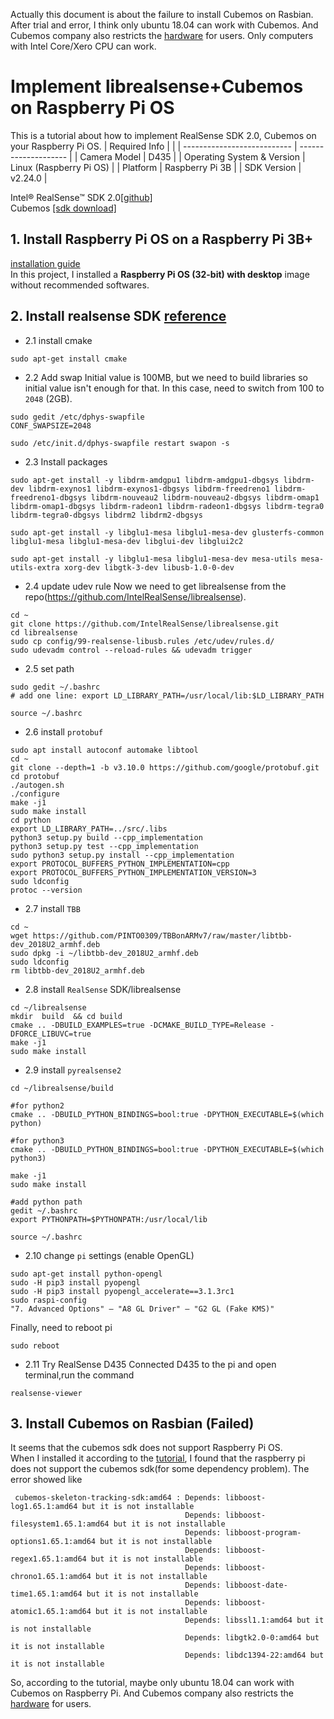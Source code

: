 Actually this document is about the failure to install Cubemos on Rasbian. After trial and error, I think only ubuntu 18.04 can work with Cubemos. And Cubemos company also restricts the [hardware](https://dev.intelrealsense.com/docs/skeleton-tracking-sdk-installation-guide) for users. Only computers with Intel Core/Xero CPU can work. 

# Implement librealsense+Cubemos on Raspberry Pi OS
This is a tutorial about how to implement RealSense SDK 2.0, Cubemos on your Raspberry Pi OS.
| Required Info               |                      |
| --------------------------- | -------------------- |
| Camera Model                | D435               |
| Operating System & Version  | Linux (Raspberry Pi OS) |
| Platform                    | Raspberry Pi 3B      |
| SDK Version                 | v2.24.0              |

Intel® RealSense™ SDK 2.0[[github]](https://github.com/IntelRealSense/librealsense)  
Cubemos [[sdk download]](https://www.intelrealsense.com/skeleton-tracking/) 

## 1. Install Raspberry Pi OS on a Raspberry Pi 3B+
  [installation guide](https://www.raspberrypi.org/documentation/installation/installing-images/README.md)  
  In this project, I installed a **Raspberry Pi OS (32-bit) with desktop** image without recommended softwares.
  
## 2. Install realsense SDK [reference](https://github.com/IntelRealSense/librealsense/blob/master/doc/installation_raspbian.md)
- 2.1 install cmake
```
sudo apt-get install cmake
```
- 2.2 Add swap
Initial value is 100MB, but we need to build libraries so initial value isn't enough for that.
In this case, need to switch from 100 to `2048` (2GB).  
```
sudo gedit /etc/dphys-swapfile
CONF_SWAPSIZE=2048

sudo /etc/init.d/dphys-swapfile restart swapon -s
```

- 2.3 Install packages
```
sudo apt-get install -y libdrm-amdgpu1 libdrm-amdgpu1-dbgsys libdrm-dev libdrm-exynos1 libdrm-exynos1-dbgsys libdrm-freedreno1 libdrm-freedreno1-dbgsys libdrm-nouveau2 libdrm-nouveau2-dbgsys libdrm-omap1 libdrm-omap1-dbgsys libdrm-radeon1 libdrm-radeon1-dbgsys libdrm-tegra0 libdrm-tegra0-dbgsys libdrm2 libdrm2-dbgsys

sudo apt-get install -y libglu1-mesa libglu1-mesa-dev glusterfs-common libglu1-mesa libglu1-mesa-dev libglui-dev libglui2c2

sudo apt-get install -y libglu1-mesa libglu1-mesa-dev mesa-utils mesa-utils-extra xorg-dev libgtk-3-dev libusb-1.0-0-dev
```

- 2.4 update udev rule
Now we need to get librealsense from the repo(https://github.com/IntelRealSense/librealsense).
```
cd ~
git clone https://github.com/IntelRealSense/librealsense.git
cd librealsense
sudo cp config/99-realsense-libusb.rules /etc/udev/rules.d/ 
sudo udevadm control --reload-rules && udevadm trigger 

```

- 2.5 set path
```
sudo gedit ~/.bashrc
# add one line: export LD_LIBRARY_PATH=/usr/local/lib:$LD_LIBRARY_PATH

source ~/.bashrc

```

- 2.6 install `protobuf`
```
sudo apt install autoconf automake libtool
cd ~
git clone --depth=1 -b v3.10.0 https://github.com/google/protobuf.git
cd protobuf
./autogen.sh
./configure
make -j1
sudo make install
cd python
export LD_LIBRARY_PATH=../src/.libs
python3 setup.py build --cpp_implementation 
python3 setup.py test --cpp_implementation
sudo python3 setup.py install --cpp_implementation
export PROTOCOL_BUFFERS_PYTHON_IMPLEMENTATION=cpp
export PROTOCOL_BUFFERS_PYTHON_IMPLEMENTATION_VERSION=3
sudo ldconfig
protoc --version
```

- 2.7 install `TBB`
```
cd ~
wget https://github.com/PINTO0309/TBBonARMv7/raw/master/libtbb-dev_2018U2_armhf.deb
sudo dpkg -i ~/libtbb-dev_2018U2_armhf.deb
sudo ldconfig
rm libtbb-dev_2018U2_armhf.deb
```

- 2.8 install `RealSense` SDK/librealsense
```
cd ~/librealsense
mkdir  build  && cd build
cmake .. -DBUILD_EXAMPLES=true -DCMAKE_BUILD_TYPE=Release -DFORCE_LIBUVC=true
make -j1
sudo make install
```

- 2.9 install `pyrealsense2`
```
cd ~/librealsense/build

#for python2
cmake .. -DBUILD_PYTHON_BINDINGS=bool:true -DPYTHON_EXECUTABLE=$(which python)

#for python3
cmake .. -DBUILD_PYTHON_BINDINGS=bool:true -DPYTHON_EXECUTABLE=$(which python3)

make -j1
sudo make install

#add python path
gedit ~/.bashrc
export PYTHONPATH=$PYTHONPATH:/usr/local/lib

source ~/.bashrc

```

- 2.10 change `pi` settings (enable OpenGL)
```
sudo apt-get install python-opengl
sudo -H pip3 install pyopengl
sudo -H pip3 install pyopengl_accelerate==3.1.3rc1
sudo raspi-config
"7. Advanced Options" – "A8 GL Driver" – "G2 GL (Fake KMS)"
```

Finally, need to reboot pi
```
sudo reboot
```


- 2.11 Try RealSense D435
Connected D435 to the pi and open terminal,run the command
```
realsense-viewer
```

## 3. Install Cubemos on Rasbian (Failed)
It seems that the cubemos sdk does not support Raspberry Pi OS.  
When I installed it according to the [tutorial](https://dev.intelrealsense.com/docs/skeleton-tracking-sdk-installation-guide), I found that the raspberry pi does not support the cubemos sdk(for some dependency problem). The error showed like
```
 cubemos-skeleton-tracking-sdk:amd64 : Depends: libboost-log1.65.1:amd64 but it is not installable
                                       Depends: libboost-filesystem1.65.1:amd64 but it is not installable
                                       Depends: libboost-program-options1.65.1:amd64 but it is not installable
                                       Depends: libboost-regex1.65.1:amd64 but it is not installable
                                       Depends: libboost-chrono1.65.1:amd64 but it is not installable
                                       Depends: libboost-date-time1.65.1:amd64 but it is not installable
                                       Depends: libboost-atomic1.65.1:amd64 but it is not installable
                                       Depends: libssl1.1:amd64 but it is not installable
                                       Depends: libgtk2.0-0:amd64 but it is not installable
                                       Depends: libdc1394-22:amd64 but it is not installable
```
So, according to the tutorial, maybe only ubuntu 18.04 can work with Cubemos on Raspberry Pi. And Cubemos company also restricts the [hardware](https://dev.intelrealsense.com/docs/skeleton-tracking-sdk-installation-guide) for users. 

